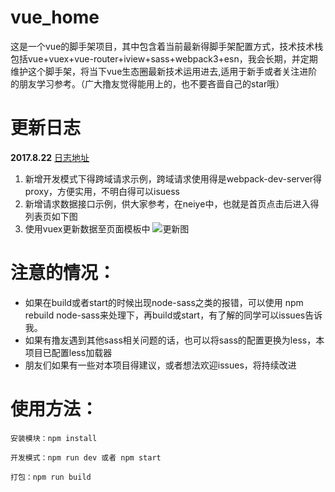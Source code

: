 # vue_home
这是一个vue的脚手架项目，其中包含着当前最新得脚手架配置方式，技术技术栈包括vue+vuex+vue-router+iview+sass+webpack3+esn，我会长期，并定期维护这个脚手架，将当下vue生态圈最新技术运用进去,适用于新手或者关注进阶的朋友学习参考。（广大撸友觉得能用上的，也不要吝啬自己的star哦）  

# 更新日志  
**2017.8.22**  [日志地址](https://github.com/aiyuekuang/vue_home/blob/master/doc/gengxin.md)  

1. 新增开发模式下得跨域请求示例，跨域请求使用得是webpack-dev-server得proxy，方便实用，不明白得可以isuess
2. 新增请求数据接口示例，供大家参考，在neiye中，也就是首页点击后进入得列表页如下图
3. 使用vuex更新数据至页面模板中
![更新图](https://github.com/aiyuekuang/vue_home/blob/master/doc/img/neiye.png?raw=true) 

# 注意的情况：
* 如果在build或者start的时候出现node-sass之类的报错，可以使用  npm rebuild node-sass来处理下，再build或start，有了解的同学可以issues告诉我。
* 如果有撸友遇到其他sass相关问题的话，也可以将sass的配置更换为less，本项目已配置less加载器 
* 朋友们如果有一些对本项目得建议，或者想法欢迎issues，将持续改进

# 使用方法：
    安装模块：npm install  
    
    开发模式：npm run dev 或者 npm start  

    打包：npm run build